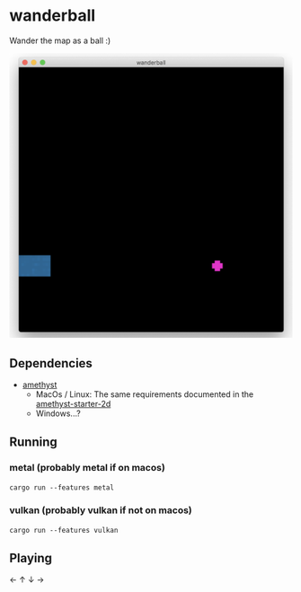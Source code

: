 # wanderball

Wander the map as a ball :)


![](/wanderball.png)

## Dependencies

- [amethyst](https://github.com/amethyst/amethyst)
  - MacOs / Linux: The same requirements documented in the [amethyst-starter-2d](https://github.com/amethyst/amethyst-starter-2d#for-mac-users)
  - Windows...?

## Running

### metal (probably metal if on macos)

`cargo run --features metal`

### vulkan (probably vulkan if not on macos)

`cargo run --features vulkan`

## Playing

← ↑ ↓ →
